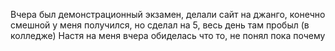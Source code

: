Вчера был демонстрационный экзамен, делали сайт на джанго, конечно смешной у меня получился, но сделал на 5, весь день там пробыл (в колледже)
Настя на меня вчера обиделась что то, не понял пока почему
